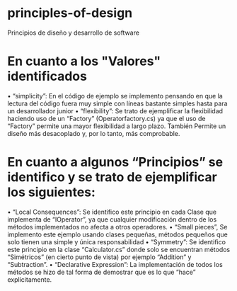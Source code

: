 # principles-of-design
Principios de diseño y desarrollo de software

# En cuanto a los "Valores" identificados
•	“simplicity”: En el código de ejemplo se implemento pensando en que la lectura del código fuera muy simple con líneas bastante simples hasta para un desarrollador junior
•	“flexibility”: Se trato de ejemplificar la flexibilidad haciendo uso de un “Factory” (Operatorfactory.cs) ya que el uso de “Factory” permite una mayor flexibilidad a largo plazo. También Permite un diseño más desacoplado y, por lo tanto, más comprobable. 
# En cuanto a algunos “Principios” se identifico y se trato de ejemplificar los siguientes:
•	“Local Consequences”: Se identifico este principio en cada Clase que implementa de “IOperator”, ya que cualquier modificación dentro de los métodos implementados no afecta a otros operadores.
•	“Small pieces”, Se implemento este ejemplo usando clases pequeñas, métodos pequeños que solo tienen una simple y única responsabilidad
•	“Symmetry”: Se identifico este principio en la clase “Calculator.cs” donde solo se encuentran métodos “Simétricos” (en cierto punto de vista) por ejemplo “Addition” y “Subtraction”.
•	“Declarative Expression”: La implementación de todos los métodos se hizo de tal forma de demostrar que es lo que “hace” explícitamente.
